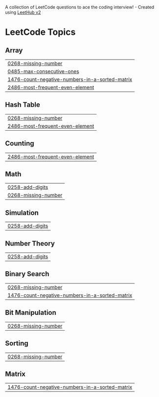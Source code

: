 A collection of LeetCode questions to ace the coding interview! - Created using [LeetHub v2](https://github.com/arunbhardwaj/LeetHub-2.0)
<!---LeetCode Topics Start-->
# LeetCode Topics
## Array
|  |
| ------- |
| [0268-missing-number](https://github.com/22P31A0444/Leetcode-Solutions/tree/master/0268-missing-number) |
| [0485-max-consecutive-ones](https://github.com/22P31A0444/Leetcode-Solutions/tree/master/0485-max-consecutive-ones) |
| [1476-count-negative-numbers-in-a-sorted-matrix](https://github.com/22P31A0444/Leetcode-Solutions/tree/master/1476-count-negative-numbers-in-a-sorted-matrix) |
| [2486-most-frequent-even-element](https://github.com/22P31A0444/Leetcode-Solutions/tree/master/2486-most-frequent-even-element) |
## Hash Table
|  |
| ------- |
| [0268-missing-number](https://github.com/22P31A0444/Leetcode-Solutions/tree/master/0268-missing-number) |
| [2486-most-frequent-even-element](https://github.com/22P31A0444/Leetcode-Solutions/tree/master/2486-most-frequent-even-element) |
## Counting
|  |
| ------- |
| [2486-most-frequent-even-element](https://github.com/22P31A0444/Leetcode-Solutions/tree/master/2486-most-frequent-even-element) |
## Math
|  |
| ------- |
| [0258-add-digits](https://github.com/22P31A0444/Leetcode-Solutions/tree/master/0258-add-digits) |
| [0268-missing-number](https://github.com/22P31A0444/Leetcode-Solutions/tree/master/0268-missing-number) |
## Simulation
|  |
| ------- |
| [0258-add-digits](https://github.com/22P31A0444/Leetcode-Solutions/tree/master/0258-add-digits) |
## Number Theory
|  |
| ------- |
| [0258-add-digits](https://github.com/22P31A0444/Leetcode-Solutions/tree/master/0258-add-digits) |
## Binary Search
|  |
| ------- |
| [0268-missing-number](https://github.com/22P31A0444/Leetcode-Solutions/tree/master/0268-missing-number) |
| [1476-count-negative-numbers-in-a-sorted-matrix](https://github.com/22P31A0444/Leetcode-Solutions/tree/master/1476-count-negative-numbers-in-a-sorted-matrix) |
## Bit Manipulation
|  |
| ------- |
| [0268-missing-number](https://github.com/22P31A0444/Leetcode-Solutions/tree/master/0268-missing-number) |
## Sorting
|  |
| ------- |
| [0268-missing-number](https://github.com/22P31A0444/Leetcode-Solutions/tree/master/0268-missing-number) |
## Matrix
|  |
| ------- |
| [1476-count-negative-numbers-in-a-sorted-matrix](https://github.com/22P31A0444/Leetcode-Solutions/tree/master/1476-count-negative-numbers-in-a-sorted-matrix) |
<!---LeetCode Topics End-->